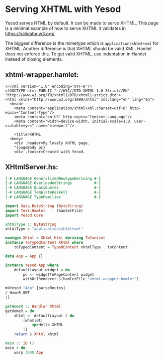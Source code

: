 # Serving XHTML with Yesod

Yesod serves HTML by default. It can be made to serve XHTML. This page is a minimal example of how to serve XHTMl. It validates in https://validator.w3.org/

The biggest difference is the mimetype which is `application/xhtml+xml` for XHTML. Another difference is that XHTML should be valid XML. Hamlet does not enforce this. To get valid XHTML, use indentation in Hamlet instead of closing elements.

## xhtml-wrapper.hamlet:
```
\<?xml version='1.0' encoding='UTF-8'?>
<!DOCTYPE html PUBLIC "-//W3C//DTD XHTML 1.0 Strict//EN" "http://www.w3.org/TR/xhtml1/DTD/xhtml1-strict.dtd">
<html xmlns="http://www.w3.org/1999/xhtml" xml:lang="en" lang="en">
  <head>
    <meta content="application/xhtml+xml;charset=utf-8" http-equiv="Content-Type"/>
    <meta content="en-US" http-equiv="Content-Language"/>
    <meta content="width=device-width, initial-scale=1.0, user-scalable=yes" name="viewport"/>

    <title>XHTML
  <body>
    <div .header>My lovely XHTML page.
    ^{pageBody pc}
    <div .footer>Created with Yesod.
```

## XHtmlServer.hs:
```haskell
{-# LANGUAGE GeneralizedNewtypeDeriving #-}
{-# LANGUAGE OverloadedStrings          #-}
{-# LANGUAGE QuasiQuotes                #-}
{-# LANGUAGE TemplateHaskell            #-}
{-# LANGUAGE TypeFamilies               #-}

import Data.ByteString (ByteString)
import Text.Hamlet     (hamletFile)
import Yesod.Core

xhtmlType :: ByteString
xhtmlType = "application/xhtml+xml"

newtype Xhtml = Xhtml Html deriving ToContent
instance ToTypedContent Xhtml where
    toTypedContent = TypedContent xhtmlType . toContent

data App = App {}

instance Yesod App where
    defaultLayout widget = do
        pc <- widgetToPageContent widget
        withUrlRenderer $(hamletFile "xhtml-wrapper.hamlet")

mkYesod "App" [parseRoutes|
/ HomeR GET
|]

getHomeR :: Handler Xhtml
getHomeR = do
    xhtml <- defaultLayout $ do
        [whamlet|
            <p>Hello XHTML
        |]
    return $ Xhtml xhtml

main :: IO ()
main = do
    warp 3000 App
```
